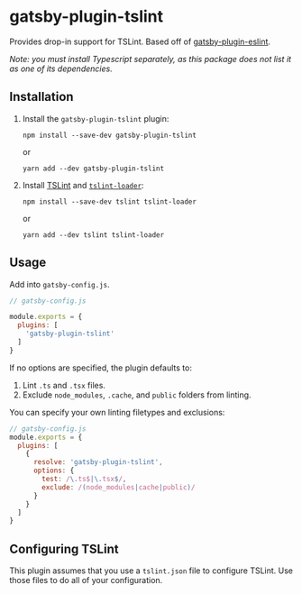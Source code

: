# gatsby-plugin-tslint

Provides drop-in support for TSLint. Based off of [gatsby-plugin-eslint](https://github.com/mongkuen/gatsby-plugin-eslint).

_Note: you must install Typescript separately, as this package does not list it as one of its dependencies._

## Installation

1. Install the `gatsby-plugin-tslint` plugin:

    `npm install --save-dev gatsby-plugin-tslint`

    or

    `yarn add --dev gatsby-plugin-tslint`


2. Install [TSLint](https://palantir.github.io/tslint/) and [`tslint-loader`](https://github.com/wbuchwalter/tslint-loader):

    `npm install --save-dev tslint tslint-loader`

    or

    `yarn add --dev tslint tslint-loader`

## Usage

Add into `gatsby-config.js`.

```javascript
// gatsby-config.js

module.exports = {
  plugins: [
    'gatsby-plugin-tslint'
  ]
}
```

If no options are specified, the plugin defaults to:

1. Lint `.ts` and `.tsx` files.
2. Exclude `node_modules`, `.cache`, and `public` folders from linting.

You can specify your own linting filetypes and exclusions:

```javascript
// gatsby-config.js
module.exports = {
  plugins: [
    {
      resolve: 'gatsby-plugin-tslint',
      options: {
        test: /\.ts$|\.tsx$/,
        exclude: /(node_modules|cache|public)/
      }
    }
  ]
}
```

## Configuring TSLint

This plugin assumes that you use a `tslint.json` file to configure TSLint. Use those files to do all of your configuration.
